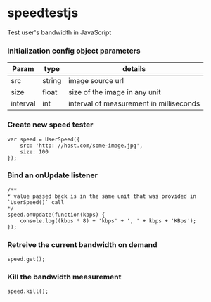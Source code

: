 # speedtestjs
Test user's bandwidth in JavaScript

### Initialization config object parameters

| Param      | type   | details                                  |
|------------|--------|------------------------------------------|
| src        | string | image source url                         |
| size       | float  | size of the image in any unit            |
| interval   | int    | interval of measurement in milliseconds  |

### Create new speed tester
```
var speed = UserSpeed({
    src: 'http: //host.com/some-image.jpg',
    size: 100
});
```

### Bind an onUpdate listener
```
/**
* value passed back is in the same unit that was provided in `UserSpeed()` call
*/
speed.onUpdate(function(kbps) {
    console.log((kbps * 8) + 'kbps' + ', ' + kbps + 'KBps');
});
```
### Retreive the current bandwidth on demand
```
speed.get();
```
### Kill the bandwidth measurement
```
speed.kill();
```
